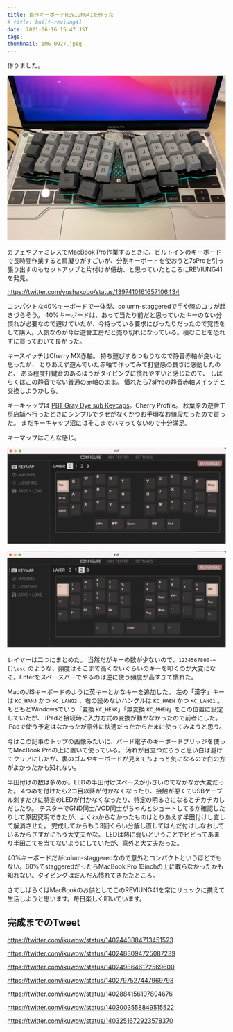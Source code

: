 ```yaml
---
title: 自作キーボードREVIUNG41を作った
# title: built-reviung41
date: 2021-06-16 15:47 JST
tags:
thumbnail: IMG_0927.jpeg
---
```


作りました。

![IMG\_0927](IMG_0927.jpeg)

カフェやファミレスでMacBook Pro作業するときに、ビルトインのキーボードで長時間作業すると肩凝りがすごいが、分割キーボードを使おうと7sProを引っ張り出すのもセットアップと片付けが億劫、と思っていたところにREVIUNG41を発見。

https://twitter.com/yushakobo/status/1397410161657106434

コンパクトな40%キーボードで一体型、column-staggeredで手や腕のコリが起きづらそう。
40%キーボードは、あって当たり前だと思っていたキーのない分慣れが必要なので避けていたが、今持っている要求にぴったりだったので覚悟をして購入。人気なのか今は遊舎工房だと売り切れになっている。積むことを恐れずに買っておいて良かった。

キースイッチはCherry MX赤軸。
持ち運びするつもりなので静音赤軸が良いと思ったが、
とりあえず遊んでいた赤軸で作ってみて打鍵感の良さに感動したのと、
ある程度打鍵音のあるほうがタイピングに慣れやすいと感じたので、
しばらくはこの静音でない普通の赤軸のまま。
慣れたら7sProの静音赤軸スイッチと交換しようかしら。

キーキャップは [PBT Gray Dye sub Keycaps](https://shop.yushakobo.jp/products/pbt-gray-dye-sub-keycaps?variant=37665504690337)。Cherry Profile。
秋葉原の遊舎工房店舗へ行ったときにシンプルでクセがなくかつお手頃なお値段だったので買った。
まだキーキャップ沼にはそこまでハマってないので十分満足。

キーマップはこんな感じ。

![image-20210616155903035](image-20210616155903035.png)

![image-20210616155925553](image-20210616155925553.png)

レイヤーは二つにまとめた。
当然だがキーの数が少ないので、`1234567890-=[]\esc` のような、頻度はそこまで高くないぐらいのキーを叩くのが大変になる。Enterをスペースバーでやるのは逆に使う頻度が高すぎて慣れた。

MacのJISキーボードのように英キーとかなキーを追加した。
左の「漢字」キーは `KC_HANJ` かつ `KC_LANG2` 、右の読めないハングルは `KC_HAEN` かつ `KC_LANG1` 。
もともとWindowsでいう「変換 `KC_HENK`」「無変換 `KC_MHEN`」をこの位置に設定していたが、
iPadと接続時に入力方式の変換が動かなかったので前者にした。
iPadで使う予定はなかったが意外に快適だったからたまに使ってみようと思う。

今はこの記事のトップの画像みたいに、バード電子のキーボードブリッジを使ってMacBook Proの上に置いて使っている。
汚れが目立つだろうと思い白は避けてクリアにしたが、裏のゴムやキーボードが見えてちょっと気になるので白の方がよかったかも知れない。

半田付けの数は多めか。LEDの半田付けスペースが小さいのでなかなか大変だった。
4つめを付けたら2コ目以降が付かなくなったり、接触が悪くてUSBケーブル刺すたびに特定のLEDが付かなくなったり、特定の明るさになるとチカチカしだしたり。
テスターでGND同士/VOD同士がちゃんとショートしてるか確認したりして原因究明できたが、よくわからなかったものはとりあえず半田付けし直して解消させた。
完成してからもう3回ぐらい分解し直してはんだ付けしなおしているからさすがにもう大丈夫かな。
LEDは熱に弱いということでビビってあまり半田ごてを当てないようにしていたが、意外と大丈夫だった。

40%キーボードだがcolum-staggeredなので意外とコンパクトというほどでもない。60%でstaggeredだったらMacBook Pro 13inchの上に載らなかったかも知れない。タイピングはだんだん慣れてきたたところ。

さてしばらくはMacBookのお供としてこのREVIUNG41を常にリュックに携えて生活しようと思います。毎日楽しく叩いています。

## 完成までのTweet

https://twitter.com/ikuwow/status/1402440884713451523

https://twitter.com/ikuwow/status/1402483094725087239

https://twitter.com/ikuwow/status/1402498646172569600

https://twitter.com/ikuwow/status/1402797527447969793

https://twitter.com/ikuwow/status/1402884156107804676

https://twitter.com/ikuwow/status/1403003558849515522

https://twitter.com/ikuwow/status/1403251672923578370
